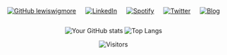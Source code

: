 <div align="center">

<!-- ![Security-GIF](https://media.giphy.com/media/v1.Y2lkPTc5MGI3NjExM213NDB6d3l0bG9ya2I4bWNndnR4MGVycmphbjJjb3huaWNtMTlyaCZlcD12MV9pbnRlcm5hbF9naWZfYnlfaWQmY3Q9Zw/tlGD7PDy1w8fK/giphy.gif)  -->

<div style="display: flex; justify-content: space-around; flex-wrap: wrap;">

<a href="https://github.com/lewiswigmore"><img src="https://img.shields.io/badge/Github-12100E?style=for-the-badge&logo=github&logoColor=white" alt="GitHub lewiswigmore"></a>

<a href="https://uk.linkedin.com/in/lewiswigmore"><img src="https://img.shields.io/badge/LinkedIn-0077B5?style=for-the-badge&logo=linkedin&logoColor=white" alt="LinkedIn"></a>

<a href="https://open.spotify.com/user/wiggyboyo?si=c7026891c8b84fd8"><img src="https://img.shields.io/badge/Spotify-%231ED760.svg?&style=for-the-badge&logo=spotify&logoColor=white" alt="Spotify"></a>

<a href="https://twitter.com/lewsecurity"><img src="https://img.shields.io/badge/Twitter-1DA1F2?style=for-the-badge&logo=twitter&logoColor=white" alt="Twitter"></a>

<a href="https://lewaboutsecurity.com"><img src="https://img.shields.io/badge/Blog-12100E?style=for-the-badge&logo=html5&logoColor=white" alt="Blog"></a>

</div>

![Your GitHub stats](https://github-readme-stats.vercel.app/api?username=lewiswigmore&show_icons=true&hide=prs,contribs&theme=dark&bg_color=00000000&hide_border=true&hide_title=true)
![Top Langs](https://github-readme-stats.vercel.app/api/top-langs/?username=lewiswigmore&layout=compact&theme=dark&bg_color=00000000&hide_border=true&hide_title=true)


![Visitors](https://visitor-badge.laobi.icu/badge?page_id=lewiswigmore.lewiswigmore)

</div>
